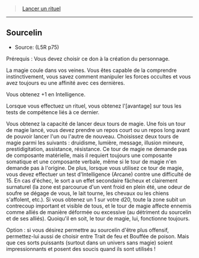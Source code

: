 ﻿---
!GenericItem
Id: l5r_rituals_hd.md#sourcelin
ParentLink: l5r_rituals_hd.md#lancer-un-rituel
Name: Sourcelin
ParentName: Lancer un rituel
NameLevel: 2
Source: (L5R p75)
Attributes: {}
---
> [Lancer un rituel](hd_l5r_rituals.md)

---

## Sourcelin

- Source: (L5R p75)

Prérequis : Vous devez choisir ce don à la création du personnage.

La magie coule dans vos veines. Vous êtes capable de la comprendre instinctivement, vous savez comment manipuler les forces occultes et vous avez toujours eu une affinité avec ces dernières.

Vous obtenez +1 en Intelligence.

Lorsque vous effectuez un rituel, vous obtenez l'[avantage] sur tous les tests de compétence liés à ce dernier.

Vous obtenez la capacité de lancer deux tours de magie. Une fois un tour de magie lancé, vous devez prendre un repos court ou un repos long avant de pouvoir lancer l'un ou l'autre de nouveau. Choisissez deux tours de magie parmi les suivants : druidisme, lumière, message, illusion mineure, prestidigitation, assistance, résistance. Ce tour de magie ne demande pas de composante matérielle, mais il requiert toujours une composante somatique et une composante verbale, même si le tour de magie n'en demande pas à l'origine. De plus, lorsque vous utilisez ce tour de magie, vous devez effectuer un test d'Intelligence (Arcane) contre une difficulté de 15. En cas d'échec, le sort a un effet secondaire fâcheux et clairement surnaturel (la zone est parcourue d'un vent froid en plein été, une odeur de soufre se dégage de vous, le lait tourne, les chevaux ou les chiens s'affolent, etc.). Si vous obtenez un 1 sur votre d20, toute la zone subit un contrecoup important et visible de tous, et le tour de magie affecte ennemis comme alliés de manière déformée ou excessive (au détriment du sourcelin et de ses alliés). Quoiqu'il en soit, le tour de magie, lui, fonctionne toujours.

Option : si vous désirez permettre au sourcelin d'être plus offensif, permettez-lui aussi de choisir entre Trait de feu et Bouffée de poison. Mais que ces sorts puissants (surtout dans un univers sans magie) soient impressionnants et posent des soucis quand ils sont utilisés !

